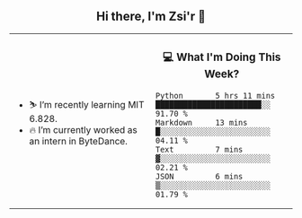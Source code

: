 <h2 align="center"> Hi there, I'm Zsi'r 👋 </h2>

<table>
    <tr>
        <td valign="center" width="50%">
            <ul>
                <li> ⛷️ I’m recently learning MIT 6.828.</li>
                <li> 🔥 I’m currently worked as an intern in ByteDance.</li>
            </ul>
        </td>
       <td valign="top" width="50%">

<h3 align="center"> 💻 What I'm Doing This Week? </h3>

<!--START_SECTION:waka-->
```text
Python       5 hrs 11 mins   ███████████████████████░░   91.70 % 
Markdown     13 mins         █░░░░░░░░░░░░░░░░░░░░░░░░   04.11 % 
Text         7 mins          ▓░░░░░░░░░░░░░░░░░░░░░░░░   02.21 % 
JSON         6 mins          ▒░░░░░░░░░░░░░░░░░░░░░░░░   01.79 % 
```
<!--END_SECTION:waka-->
</td></tr>
</table>
